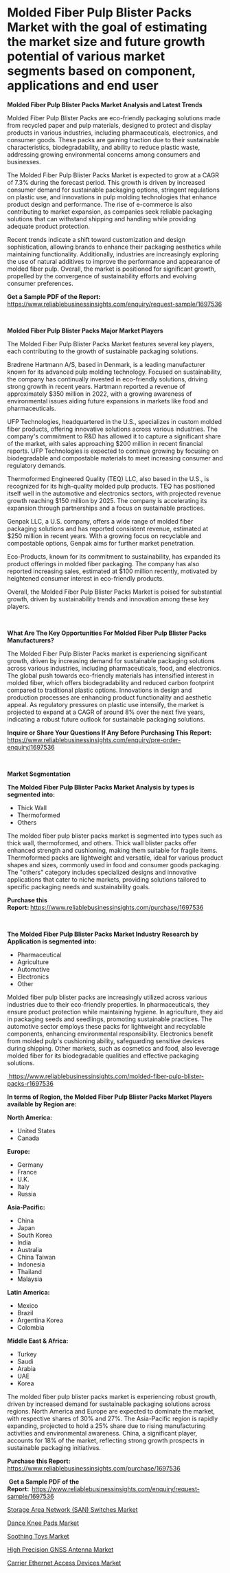 <p><h1>Molded Fiber Pulp Blister Packs Market with the goal of estimating the market size and future growth potential of various market segments based on component, applications and end user</h1></p><p><strong>Molded Fiber Pulp Blister Packs Market Analysis and Latest Trends</strong></p>
<p><p>Molded Fiber Pulp Blister Packs are eco-friendly packaging solutions made from recycled paper and pulp materials, designed to protect and display products in various industries, including pharmaceuticals, electronics, and consumer goods. These packs are gaining traction due to their sustainable characteristics, biodegradability, and ability to reduce plastic waste, addressing growing environmental concerns among consumers and businesses.</p><p>The Molded Fiber Pulp Blister Packs Market is expected to grow at a CAGR of 7.3% during the forecast period. This growth is driven by increased consumer demand for sustainable packaging options, stringent regulations on plastic use, and innovations in pulp molding technologies that enhance product design and performance. The rise of e-commerce is also contributing to market expansion, as companies seek reliable packaging solutions that can withstand shipping and handling while providing adequate product protection.</p><p>Recent trends indicate a shift toward customization and design sophistication, allowing brands to enhance their packaging aesthetics while maintaining functionality. Additionally, industries are increasingly exploring the use of natural additives to improve the performance and appearance of molded fiber pulp. Overall, the market is positioned for significant growth, propelled by the convergence of sustainability efforts and evolving consumer preferences.</p></p>
<p><strong>Get a Sample PDF of the Report:&nbsp;</strong> <a href="https://www.reliablebusinessinsights.com/enquiry/request-sample/1697536?utm_campaign=62&utm_medium=2&utm_source=Github&utm_content=ia&utm_term=12122024&utm_id=molded-fiber-pulp-blister-packs">https://www.reliablebusinessinsights.com/enquiry/request-sample/1697536</a></p>
<p>&nbsp;</p>
<p><strong>Molded Fiber Pulp Blister Packs Major Market Players</strong></p>
<p><p>The Molded Fiber Pulp Blister Packs Market features several key players, each contributing to the growth of sustainable packaging solutions. </p><p>Brødrene Hartmann A/S, based in Denmark, is a leading manufacturer known for its advanced pulp molding technology. Focused on sustainability, the company has continually invested in eco-friendly solutions, driving strong growth in recent years. Hartmann reported a revenue of approximately $350 million in 2022, with a growing awareness of environmental issues aiding future expansions in markets like food and pharmaceuticals.</p><p>UFP Technologies, headquartered in the U.S., specializes in custom molded fiber products, offering innovative solutions across various industries. The company's commitment to R&D has allowed it to capture a significant share of the market, with sales approaching $200 million in recent financial reports. UFP Technologies is expected to continue growing by focusing on biodegradable and compostable materials to meet increasing consumer and regulatory demands.</p><p>Thermoformed Engineered Quality (TEQ) LLC, also based in the U.S., is recognized for its high-quality molded pulp products. TEQ has positioned itself well in the automotive and electronics sectors, with projected revenue growth reaching $150 million by 2025. The company is accelerating its expansion through partnerships and a focus on sustainable practices.</p><p>Genpak LLC, a U.S. company, offers a wide range of molded fiber packaging solutions and has reported consistent revenue, estimated at $250 million in recent years. With a growing focus on recyclable and compostable options, Genpak aims for further market penetration.</p><p>Eco-Products, known for its commitment to sustainability, has expanded its product offerings in molded fiber packaging. The company has also reported increasing sales, estimated at $100 million recently, motivated by heightened consumer interest in eco-friendly products.</p><p>Overall, the Molded Fiber Pulp Blister Packs Market is poised for substantial growth, driven by sustainability trends and innovation among these key players.</p></p>
<p>&nbsp;</p>
<p><strong>What Are The Key Opportunities For Molded Fiber Pulp Blister Packs Manufacturers?</strong></p>
<p><p>The Molded Fiber Pulp Blister Packs market is experiencing significant growth, driven by increasing demand for sustainable packaging solutions across various industries, including pharmaceuticals, food, and electronics. The global push towards eco-friendly materials has intensified interest in molded fiber, which offers biodegradability and reduced carbon footprint compared to traditional plastic options. Innovations in design and production processes are enhancing product functionality and aesthetic appeal. As regulatory pressures on plastic use intensify, the market is projected to expand at a CAGR of around 8% over the next five years, indicating a robust future outlook for sustainable packaging solutions.</p></p>
<p><strong>Inquire or Share Your Questions If Any Before Purchasing This Report:</strong> <a href="https://www.reliablebusinessinsights.com/enquiry/pre-order-enquiry/1697536?utm_campaign=62&utm_medium=2&utm_source=Github&utm_content=ia&utm_term=12122024&utm_id=molded-fiber-pulp-blister-packs">https://www.reliablebusinessinsights.com/enquiry/pre-order-enquiry/1697536</a></p>
<p>&nbsp;</p>
<p><strong>Market Segmentation</strong></p>
<p><strong>The Molded Fiber Pulp Blister Packs Market Analysis by types is segmented into:</strong></p>
<p><ul><li>Thick Wall</li><li>Thermoformed</li><li>Others</li></ul></p>
<p><p>The molded fiber pulp blister packs market is segmented into types such as thick wall, thermoformed, and others. Thick wall blister packs offer enhanced strength and cushioning, making them suitable for fragile items. Thermoformed packs are lightweight and versatile, ideal for various product shapes and sizes, commonly used in food and consumer goods packaging. The "others" category includes specialized designs and innovative applications that cater to niche markets, providing solutions tailored to specific packaging needs and sustainability goals.</p></p>
<p><strong>Purchase this Report:&nbsp;</strong><a href="https://www.reliablebusinessinsights.com/purchase/1697536?utm_campaign=62&utm_medium=2&utm_source=Github&utm_content=ia&utm_term=12122024&utm_id=molded-fiber-pulp-blister-packs">https://www.reliablebusinessinsights.com/purchase/1697536</a></p>
<p>&nbsp;</p>
<p><strong>The Molded Fiber Pulp Blister Packs Market Industry Research by Application is segmented into:</strong></p>
<p><ul><li>Pharmaceutical</li><li>Agriculture</li><li>Automotive</li><li>Electronics</li><li>Other</li></ul></p>
<p><p>Molded fiber pulp blister packs are increasingly utilized across various industries due to their eco-friendly properties. In pharmaceuticals, they ensure product protection while maintaining hygiene. In agriculture, they aid in packaging seeds and seedlings, promoting sustainable practices. The automotive sector employs these packs for lightweight and recyclable components, enhancing environmental responsibility. Electronics benefit from molded pulp's cushioning ability, safeguarding sensitive devices during shipping. Other markets, such as cosmetics and food, also leverage molded fiber for its biodegradable qualities and effective packaging solutions.</p></p>
<p><a href="https://www.reliablebusinessinsights.com/molded-fiber-pulp-blister-packs-r1697536?utm_campaign=62&utm_medium=2&utm_source=Github&utm_content=ia&utm_term=12122024&utm_id=molded-fiber-pulp-blister-packs">&nbsp;https://www.reliablebusinessinsights.com/molded-fiber-pulp-blister-packs-r1697536</a></p>
<p><strong>In terms of Region, the Molded Fiber Pulp Blister Packs Market Players available by Region are:</strong></p>
<p>
    <p> <strong> North America: </strong>
        <ul>
            <li>United States</li>
            <li>Canada</li>
        </ul>
        </p> 
    <p> <strong> Europe: </strong>
        <ul>
            <li>Germany</li>
            <li>France</li>
            <li>U.K.</li>
            <li>Italy</li>
            <li>Russia</li>
        </ul>
        </p> 
    <p> <strong> Asia-Pacific: </strong>
        <ul>
            <li>China</li>
            <li>Japan</li>
            <li>South Korea</li>
            <li>India</li>
            <li>Australia</li>
            <li>China Taiwan</li>
            <li>Indonesia</li>
            <li>Thailand</li>
            <li>Malaysia</li>
        </ul>
        </p> 
    <p> <strong> Latin America: </strong>
        <ul>
            <li>Mexico</li>
            <li>Brazil</li>
            <li>Argentina Korea</li>
            <li>Colombia</li>
        </ul>
        </p> 
    <p> <strong> Middle East & Africa: </strong>
        <ul>
            <li>Turkey</li>
            <li>Saudi</li>
            <li>Arabia</li>
            <li>UAE</li>
            <li>Korea</li>
        </ul>
    </p>
    </p>
<p><p>The molded fiber pulp blister packs market is experiencing robust growth, driven by increased demand for sustainable packaging solutions across regions. North America and Europe are expected to dominate the market, with respective shares of 30% and 27%. The Asia-Pacific region is rapidly expanding, projected to hold a 25% share due to rising manufacturing activities and environmental awareness. China, a significant player, accounts for 18% of the market, reflecting strong growth prospects in sustainable packaging initiatives.</p></p>
<p><strong>Purchase this Report: </strong><a href="https://www.reliablebusinessinsights.com/purchase/1697536?utm_campaign=62&utm_medium=2&utm_source=Github&utm_content=ia&utm_term=12122024&utm_id=molded-fiber-pulp-blister-packs">https://www.reliablebusinessinsights.com/purchase/1697536</a></p>
<p>&nbsp;<strong>Get a Sample PDF of the Report:&nbsp;&nbsp;</strong><a href="https://www.reliablebusinessinsights.com/enquiry/request-sample/1697536?utm_campaign=62&utm_medium=2&utm_source=Github&utm_content=ia&utm_term=12122024&utm_id=molded-fiber-pulp-blister-packs">https://www.reliablebusinessinsights.com/enquiry/request-sample/1697536</a></p>
<p><strong></strong></p>
<p><p><a href="https://github.com/SanjidaMahmud54/Market-Research-Report-List-1/blob/main/storage-area-network-san-switches-market.md?utm_campaign=62&utm_medium=2&utm_source=Github&utm_content=ia&utm_term=12122024&utm_id=molded-fiber-pulp-blister-packs">Storage Area Network (SAN) Switches Market</a></p><p><a href="https://www.linkedin.com/pulse/rev-athenaur-okk4f?utm_campaign=62&utm_medium=2&utm_source=Github&utm_content=ia&utm_term=12122024&utm_id=molded-fiber-pulp-blister-packs">Dance Knee Pads Market</a></p><p><a href="https://www.linkedin.com/pulse/trends-soothing-toys-market-2024-2031-expected-growth-rate-144-zt2af?utm_campaign=62&utm_medium=2&utm_source=Github&utm_content=ia&utm_term=12122024&utm_id=molded-fiber-pulp-blister-packs">Soothing Toys Market</a></p><p><a href="https://www.linkedin.com/pulse/high-precision-gnss-antenna-market-projected-cagr-98-from-11ome?utm_campaign=62&utm_medium=2&utm_source=Github&utm_content=ia&utm_term=12122024&utm_id=molded-fiber-pulp-blister-packs">High Precision GNSS Antenna Market</a></p><p><a href="https://github.com/WashimHussain441/Market-Research-Report-List-1/blob/main/carrier-ethernet-access-devices-market.md?utm_campaign=62&utm_medium=2&utm_source=Github&utm_content=ia&utm_term=12122024&utm_id=molded-fiber-pulp-blister-packs">Carrier Ethernet Access Devices Market</a></p></p>